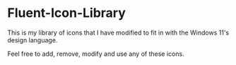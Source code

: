 # Fluent-Icon-Library
This is my library of icons that I have modified to fit in with the Windows 11's design language. 

Feel free to add, remove, modify and use any of these icons.
